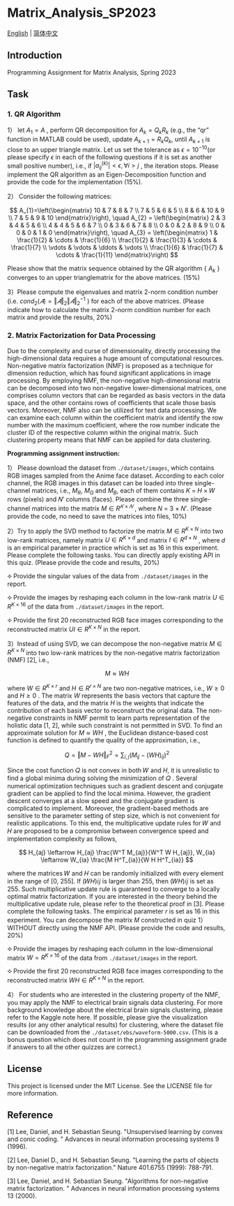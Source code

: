 # Matrix_Analysis_SP2023

[English](README-en.md) | [简体中文](README.md)

## Introduction
Programming Assignment for Matrix Analysis, Spring 2023

## Task
### 1. QR Algorithm
1） let $A_1=A$ , perform QR decomposition for $A_k=Q_k R_k$ (e.g., the “qr” function in MATLAB could be used), update
$A_{k+1}=R_k Q_k$, until $A_{k+1}$ is close to an upper triangle matrix. Let us set the tolerance as $\epsilon=10^{-10}$(or please specify $\epsilon$ in each of the following questions if it is set as another small positive number), i.e., if $|a_{ij}^{(k)}| < \epsilon, \forall i > j$ , the iteration stops. Please implement the QR algorithm as an Eigen-Decomposition function and provide the code for the implementation (15%).

2） Consider the following matrices:

$$
A_{1}=\left(\begin{matrix}
10 & 7 & 8 & 7 \\
7 & 5 & 6 & 5 \\
8 & 6 & 10 & 9 \\
7 & 5 & 9 & 10
\end{matrix}\right), \quad A_{2} = \left(\begin{matrix}
2 & 3 & 4 & 5 & 6 \\
4 & 4 & 5 & 6 & 7 \\
0 & 3 & 6 & 7 & 8 \\
0 & 0 & 2 & 8 & 9 \\
0 & 0 & 0 & 1 & 0
\end{matrix}\right), \quad A_{3} = \left(\begin{matrix}
1 & \frac{1}{2} & \cdots & \frac{1}{6} \\
\frac{1}{2} & \frac{1}{3} & \cdots & \frac{1}{7} \\
\vdots & \vdots & \ddots & \vdots \\
\frac{1}{6} & \frac{1}{7} & \cdots & \frac{1}{11}
\end{matrix}\right)
$$

Please show that the matrix sequence obtained by the QR algorithm { $A_k$ } converges to an upper trianglematrix for the above matrices. (15%)

3）Please compute the eigenvalues and matrix 2-norm condition number (i.e. $cond_2 (𝐴) = \Vert 𝐴 \Vert_2 \Vert 𝐴 \Vert_{2}^{-1}$ ) for each of the above matrices. (Please indicate how to calculate the matrix 2-norm condition number for each matrix and provide the results, 20%)

### 2. Matrix Factorization for Data Processing
Due to the complexity and curse of dimensionality, directly processing the high-dimensional data requires a huge amount of computational resources. Non-negative matrix factorization (NMF) is proposed as a technique for dimension reduction, which has found significant applications in image processing. By employing NMF, the non-negative high-dimensional matrix can be decomposed into two non-negative lower-dimensional matrices, one comprises column vectors that can be regarded as basis vectors in the data space, and the other contains rows of coefficients that scale those basis vectors. Moreover, NMF also can be utilized for text data processing. We can examine each column within the coefficient matrix and identify the row number with the maximum coefficient, where the row number indicate the cluster ID of the respective column within the original matrix. Such clustering property means that NMF can be applied for data clustering.

<b>Programming assignment instruction:</b>

1） Please download the dataset from `./dataset/images`, which contains RGB images sampled from the Anime face dataset. According to each color channel, the RGB images in this dataset can be loaded into three single-channel matrices, i.e., $M_R$, $M_G$ and $M_B$, each of them contains 𝐾 = 𝐻 × 𝑊 rows (pixels) and 𝑁′ columns (faces). Please combine the three single-channel matrices into the matrix $M \in R^{𝐾×𝑁}$ , where 𝑁 = 3 × 𝑁′. (Please provide the code, no need to save the matrices into files, 10%)

2）Try to apply the SVD method to factorize the matrix $M \in R^{K\times N}$ into two low-rank matrices, namely matrix $U \in R^{K \times d}$ and matrix $I\in R^{d \times N}$ , where 𝑑 is an empirical parameter in practice which is set as 16 in this experiment. Please complete the following tasks. You can directly apply existing API in this quiz. (Please provide the code and results, 20%)

  ⯎ Provide the singular values of the data from `./dataset/images` in the report.

  ⯎ Provide the images by reshaping each column in the low-rank matrix $U \in R^{K \times 16}$ of the data from `./dataset/images` in the report.

  ⯎ Provide the first 20 reconstructed RGB face images corresponding to the reconstructed matrix $UI \in R^{K\times N}$ in the report.

3）Instead of using SVD, we can decompose the non-negative matrix $M \in  R^{K\times N}$ into two low-rank matrices by the non-negative matrix factorization (NMF) [2], i.e.,

$$
M \approx W H
$$

where $W\in R^{K \times r}$ and $H \in R^{r \times N}$ are two non-negative matrices, i.e., $W \geq 0$ and $H \geq 0$ . The matrix $W$ represents the basis vectors that capture the features of the data, and the matrix $H$ is the weights that indicate the contribution of each basis vector to reconstruct the original data. The non-negative constraints in NMF permit to learn parts representation of the holistic data [1, 2], while such constraint is not permitted in SVD. To find an approximate solution for $M \approx W H$ , the Euclidean distance-based cost function is defined to quantify the quality of the approximation, i.e.,

$$
Q=\Vert M - W H \Vert_{F}^2 = \sum_{i, j} (M_{ij} - (W H)_{ij})^2
$$

Since the cost function 𝑄 is not convex in both 𝑊 and 𝐻, it is unrealistic to find a global minima during solving the minimization of 𝑄 . Several numerical optimization techniques such as gradient descent and conjugate gradient can be applied to find the local minima. However, the gradient descent converges at a slow speed and the conjugate gradient is complicated to implement. Moreover, the gradient-based methods are sensitive to the parameter setting of step size, which is not convenient for realistic applications. To this end, the multiplicative update rules for 𝑊 and 𝐻 are proposed to be a compromise between convergence speed and implementation complexity as follows,

$$
H_{aj} \leftarrow H_{aj} \frac{W^T M_{aj}}{W^T W H_{aj}}, W_{ia} \leftarrow W_{ia} \frac{M H^T_{ia}}{W H H^T_{ia}}
$$

where the matrices 𝑊 and 𝐻 can be randomly initialized with every element in the range of [0, 255]. If (𝑊𝐻)𝑖𝑗 is larger than 255, then (𝑊𝐻)𝑖𝑗 is set as 255. Such multiplicative update rule is guaranteed to converge to a locally optimal matrix factorization. If you are interested in the theory behind the multiplicative update rule, please refer to the theoretical proof in [3]. Please complete the following tasks. The empirical parameter 𝑟 is set as 16 in this experiment. You can decompose the matrix 𝑀 constructed in quiz 1） WITHOUT directly using the NMF API. (Please provide the code and results, 20%)

  ⯎  Provide the images by reshaping each column in the low-dimensional matrix $W=R^{K \times 16}$  of the
data from `./dataset/images` in the report.

  ⯎  Provide the first 20 reconstructed RGB face images corresponding to the reconstructed matrix
 $W H \in R^{K \times N}$ in the report.

4） For students who are interested in the clustering property of the NMF, you may apply the NMF to electrical brain signals data clustering. For more background knowledge about the electrical brain signals clustering, please refer to the Kaggle note here. If possible, please give the visualization results (or any other analytical results) for clustering, where the dataset file can be downloaded from the `./dataset/ebs/waveform-5000.csv`. (This is a bonus question which does not count in the programming assignment grade if answers to all the other quizzes are correct.)

## License
This project is licensed under the MIT License. See the LICENSE file for more information.

## Reference
[1] Lee, Daniel, and H. Sebastian Seung. "Unsupervised learning by convex and conic coding. " Advances in neural information processing systems 9 (1996).

[2] Lee, Daniel D., and H. Sebastian Seung. "Learning the parts of objects by non-negative matrix factorization." Nature 401.6755 (1999): 788-791.

[3] Lee, Daniel, and H. Sebastian Seung. "Algorithms for non-negative matrix factorization. " Advances in neural information processing systems 13 (2000).